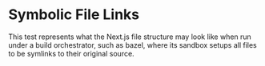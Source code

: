 # Symbolic File Links

This test represents what the Next.js file structure may look like when run
under a build orchestrator, such as bazel, where its sandbox setups all files
to be symlinks to their original source.
